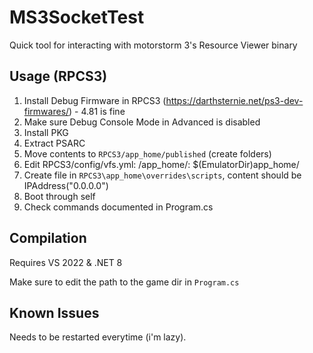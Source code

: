 # MS3SocketTest

Quick tool for interacting with motorstorm 3's Resource Viewer binary

## Usage (RPCS3)

1. Install Debug Firmware in RPCS3 (https://darthsternie.net/ps3-dev-firmwares/) - 4.81 is fine
2. Make sure Debug Console Mode in Advanced is disabled
3. Install PKG
4. Extract PSARC
5. Move contents to `RPCS3/app_home/published` (create folders)
6. Edit RPCS3/config/vfs.yml:
	/app_home/: $(EmulatorDir)app_home/
7. Create file in `RPCS3\app_home\overrides\scripts`, content should be IPAddress("0.0.0.0")
8. Boot through self
9. Check commands documented in Program.cs

## Compilation 

Requires VS 2022 & .NET 8

Make sure to edit the path to the game dir in `Program.cs`

## Known Issues

Needs to be restarted everytime (i'm lazy).
